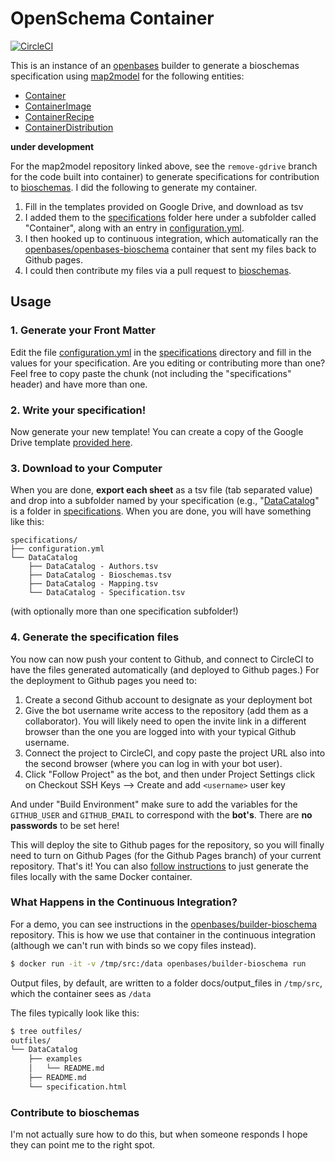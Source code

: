 # OpenSchema Container

[![CircleCI](https://circleci.com/gh/openschemas/spec-container.svg?style=svg)](https://circleci.com/gh/openschemas/spec-container)

This is an instance of an [openbases](https://openbases.github.io) builder
to generate a bioschemas specification using [map2model](https://www.github.com/vsoch/map2model) for the following entities:

 - [Container](specifications/Container)
 - [ContainerImage](specifications/ContainerImage)
 - [ContainerRecipe](specifications/ContainerRecipe)
 - [ContainerDistribution](specifications/ContainerDistribution)

**under development**

For the map2model repository linked above, see the  `remove-gdrive` 
branch for the code built into container)
to generate specifications for contribution to 
[bioschemas](https://www.github.com/openbases/specifications). 
I did the following to generate my container.

 1. Fill in the templates provided on Google Drive, and download as tsv
 2. I added them to the [specifications](specifications) folder here under a subfolder called "Container", along with an entry in [configuration.yml](configuration.yml).
 3. I then hooked up to continuous integration, which automatically ran the [openbases/openbases-bioschema](https://hub.docker.com/r/openbases/builder-bioschema) container that sent my files back to Github pages.
 4. I could then contribute my files via a pull request to [bioschemas](https://www.github.com/openbases/specifications).

## Usage

### 1. Generate your Front Matter
Edit the file [configuration.yml](specifications/configuration.yml) in 
the [specifications](specifications) directory and fill in the values for your
specification. Are you editing or contributing more than one? Feel free to copy paste the chunk
(not including the "specifications" header) and have more than one.

### 2. Write your specification!
Now generate your new template! You can create a copy of the Google Drive template [provided here](https://docs.google.com/spreadsheets/d/1seHDwKRwET_H8maRTMmdXG7M1deh23Y613TaJ2Pd3qc/edit?usp=sharing).

### 3. Download to your Computer
When you are done, **export each sheet** as a tsv file (tab separated value) and drop into a subfolder named by your specification (e.g., "[DataCatalog](specifications/Datacatalog)" is a folder in [specifications](specifications). When you are done, you will have something like this:

```
specifications/
├── configuration.yml
└── DataCatalog
    ├── DataCatalog - Authors.tsv
    ├── DataCatalog - Bioschemas.tsv
    ├── DataCatalog - Mapping.tsv
    └── DataCatalog - Specification.tsv
```
(with optionally more than one specification subfolder!)

### 4. Generate the specification files
You now can now push your content to Github, and connect to CircleCI to have
the files generated automatically (and deployed to Github pages.) For the deployment
to Github pages you need to:

 1. Create a second Github account to designate as your deployment bot
 2. Give the bot username write access to the repository (add them as a collaborator). You will likely need to open the invite link in a different browser than the one you are logged into with your typical Github username.
 3. Connect the project to CircleCI, and copy paste the project URL also into the second browser (where you can log in with your bot user).
 4. Click "Follow Project" as the bot, and then under Project Settings click on Checkout SSH Keys --> Create and add `<username>` user key

And under "Build Environment" make sure to add the variables for the `GITHUB_USER` and `GITHUB_EMAIL` to correspond with the **bot's**.  There are **no passwords** to be set here!

This will deploy the site to Github pages for the repository, so you will finally need to turn on Github Pages (for the Github Pages branch) of your current repository. That's it! You can also [follow instructions](https://www.github.com/openbases/openbases-bioschema) to just generate the files locally with the 
same Docker container. 


### What Happens in the Continuous Integration?

For a demo, you can see instructions in the [openbases/builder-bioschema](https://www.github.com/openbases/builder-bioschema) repository. This is how we use that
container in the continuous integration (although we can't run with binds so
we copy files instead).

```bash
$ docker run -it -v /tmp/src:/data openbases/builder-bioschema run
```

Output files, by default, are written to a folder docs/output_files in `/tmp/src`,
which the container sees as `/data`

The files typically look like this:

```bash
$ tree outfiles/
outfiles/
└── DataCatalog
    ├── examples
    │   └── README.md
    ├── README.md
    └── specification.html
```

### Contribute to bioschemas

I'm not actually sure how to do this, but when someone responds I hope they can point
me to the right spot. 
